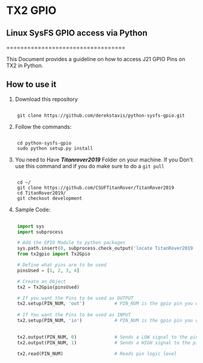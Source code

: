 # TX2 GPIO

## Linux SysFS GPIO access via Python
==================================

This Document provides a guideline on how to access J21 GPIO Pins on TX2 in Python.

## How to use it

1. Download this repository

```shell

    git clone https://github.com/derekstavis/python-sysfs-gpio.git

```

2. Follow the commands:

```shell

    cd python-sysfs-gpio
    sudo python setup.py install

```

3. You need to Have **_Titanrover2019_** Folder on your machine. If you Don't use this command and if you do make sure to do a ```git pull```

```shell

    cd ~/
    git clone https://github.com/CSUFTitanRover/TitanRover2019
    cd TitanRover2019/
    git checkout development

```
4. Sample Code:
```python
    
    import sys
    import subprocess

    # Add the GPIO Module to python packages
    sys.path.insert(0, subprocess.check_output('locate TitanRover2019 | head -1' shell=True).strip().decode('utf-8') + '/gpio/')
    from tx2gpio import Tx2Gpio

    # Define what pins are to be used
    pinsUsed = [1, 2, 3, 4]

    # Create an Object
    tx2 = Tx2Gpio(pinsUsed)

    # If you want the Pins to be used as OUTPUT
    tx2.setup(PIN_NUM, 'out')           # PIN_NUM is the gpio pin you want to use
    
    # If You want the Pins to be used as INPUT
    tx2.setup(PIN_NUM, 'in')            # PIN_NUM is the gpio pin you want to use

    
    tx2.output(PIN_NUM, 0)              # Sends a LOW signal to the pin
    tx2.output(PIN_NUM, 1)              # Sends a HIGH signal to the pin

    tx2.read(PIN_NUM)                   # Reads pin logic level

```
